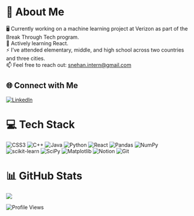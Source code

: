 # 💫 About Me
🖥️ Currently working on a machine learning project at Verizon as part of the Break Through Tech program.  
🌱 Actively learning React.  
⚡ I’ve attended elementary, middle, and high school across two countries and three cities.  
📫 Feel free to reach out: [snehan.intern@gmail.com](mailto:snehan.intern@gmail.com)

## 🌐 Connect with Me
[![LinkedIn](https://img.shields.io/badge/LinkedIn-%230077B5.svg?logo=linkedin&logoColor=white)](https://linkedin.com/in/snehanangunoori) 

# 💻 Tech Stack
![CSS3](https://img.shields.io/badge/css3-%231572B6.svg?style=for-the-badge&logo=css3&logoColor=white) 
![C++](https://img.shields.io/badge/c++-%2300599C.svg?style=for-the-badge&logo=c%2B%2B&logoColor=white) 
![Java](https://img.shields.io/badge/java-%23ED8B00.svg?style=for-the-badge&logo=openjdk&logoColor=white) 
![Python](https://img.shields.io/badge/python-3670A0?style=for-the-badge&logo=python&logoColor=ffdd54) 
![React](https://img.shields.io/badge/react-%2320232a.svg?style=for-the-badge&logo=react&logoColor=%2361DAFB) 
![Pandas](https://img.shields.io/badge/pandas-%23150458.svg?style=for-the-badge&logo=pandas&logoColor=white) 
![NumPy](https://img.shields.io/badge/numpy-%23013243.svg?style=for-the-badge&logo=numpy&logoColor=white) 
![scikit-learn](https://img.shields.io/badge/scikit--learn-%23F7931E.svg?style=for-the-badge&logo=scikit-learn&logoColor=white) 
![SciPy](https://img.shields.io/badge/SciPy-%230C55A5.svg?style=for-the-badge&logo=scipy&logoColor=white) 
![Matplotlib](https://img.shields.io/badge/Matplotlib-%23ffffff.svg?style=for-the-badge&logo=Matplotlib&logoColor=black) 
![Notion](https://img.shields.io/badge/Notion-%23000000.svg?style=for-the-badge&logo=notion&logoColor=white) 
![Git](https://img.shields.io/badge/git-%23F05033.svg?style=for-the-badge&logo=git&logoColor=white)

# 📊 GitHub Stats
![](https://github-readme-stats.vercel.app/api/top-langs/?username=snehanangunoori&theme=dark&hide_border=false&include_all_commits=true&count_private=false&layout=compact)

![Profile Views](https://komarev.com/ghpvc/?username=snehanangunoori
)
